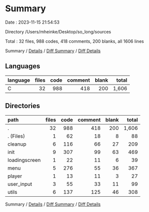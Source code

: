 # Summary

Date : 2023-11-15 21:54:53

Directory /Users/mheinke/Desktop/so_long/sources

Total : 32 files,  988 codes, 418 comments, 200 blanks, all 1606 lines

Summary / [Details](details.md) / [Diff Summary](diff.md) / [Diff Details](diff-details.md)

## Languages
| language | files | code | comment | blank | total |
| :--- | ---: | ---: | ---: | ---: | ---: |
| C | 32 | 988 | 418 | 200 | 1,606 |

## Directories
| path | files | code | comment | blank | total |
| :--- | ---: | ---: | ---: | ---: | ---: |
| . | 32 | 988 | 418 | 200 | 1,606 |
| . (Files) | 1 | 62 | 18 | 8 | 88 |
| cleanup | 6 | 116 | 66 | 27 | 209 |
| init | 9 | 307 | 99 | 63 | 469 |
| loadingscreen | 1 | 22 | 11 | 6 | 39 |
| menu | 5 | 276 | 55 | 36 | 367 |
| player | 1 | 13 | 11 | 3 | 27 |
| user_input | 3 | 55 | 33 | 11 | 99 |
| utils | 6 | 137 | 125 | 46 | 308 |

Summary / [Details](details.md) / [Diff Summary](diff.md) / [Diff Details](diff-details.md)
